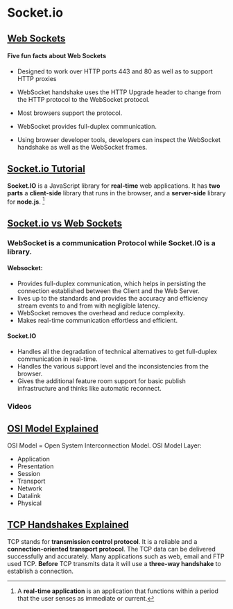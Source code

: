 # Socket.io

## [Web Sockets](https://en.wikipedia.org/wiki/WebSocket)

#### Five fun facts about Web Sockets

- Designed to work over HTTP ports 443 and 80 as well as to support HTTP proxies 

- WebSocket handshake uses the HTTP Upgrade header to change from the HTTP protocol to the WebSocket protocol.

- Most browsers support the protocol.

- WebSocket provides full-duplex communication.

- Using browser developer tools, developers can inspect the WebSocket handshake as well as the WebSocket frames.

## [Socket.io Tutorial](https://www.tutorialspoint.com/socket.io/)

**Socket.IO** is a JavaScript library for **real-time** web applications. It has **two parts** a **client-side** library that runs in the browser, and a **server-side** library for **node.js**. [^1]

[^1]: A **real-time application** is an application that functions within a period that the user senses as immediate or current.

## [Socket.io vs Web Sockets](https://www.educba.com/websocket-vs-socket-io/)

### **WebSocket is a communication Protocol while Socket.IO is a library.**

#### Websocket:
- Provides full-duplex communication, which helps in persisting the connection established between the Client and the Web Server.
- lives up to the standards and provides the accuracy and efficiency stream events to and from with negligible latency.
- WebSocket removes the overhead and reduce complexity.
- Makes real-time communication effortless and efficient.

#### Socket.IO
- Handles all the degradation of technical alternatives to get full-duplex communication in real-time.
- Handles the various support level and the inconsistencies from the browser.
- Gives the additional feature room support for basic publish infrastructure and thinks like automatic reconnect.

### Videos

## [OSI Model Explained](https://www.youtube.com/watch?v=vv4y_uOneC0)
 OSI Model = Open System Interconnection Model. 
 OSI Model Layer:
 - Application
 - Presentation
 - Session
 - Transport
 - Network
 - Datalink
 - Physical

## [TCP Handshakes Explained](https://www.youtube.com/watch?v=xMtP5ZB3wSk)


TCP stands for **transmission control protocol**.
It is a reliable and a **connection-oriented transport protocol**.
The TCP data can be delivered
successfully and accurately.  Many
applications such as web, email and FTP
used TCP.  **Before** TCP transmits data it
will use a **three-way handshake** to
establish a connection. 



